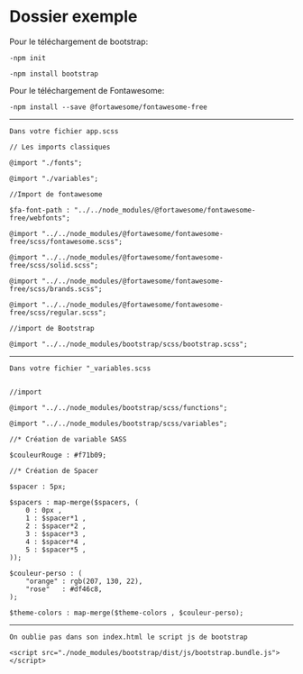 # Dossier exemple
Pour le téléchargement de bootstrap: 
```
-npm init

-npm install bootstrap
```


Pour le téléchargement de Fontawesome:
```
-npm install --save @fortawesome/fontawesome-free
```


---------------------------------------------------

```Dans votre fichier app.scss```
```
// Les imports classiques

@import "./fonts";

@import "./variables";

//Import de fontawesome

$fa-font-path : "../../node_modules/@fortawesome/fontawesome-free/webfonts";

@import "../../node_modules/@fortawesome/fontawesome-free/scss/fontawesome.scss";

@import "../../node_modules/@fortawesome/fontawesome-free/scss/solid.scss";

@import "../../node_modules/@fortawesome/fontawesome-free/scss/brands.scss";

@import "../../node_modules/@fortawesome/fontawesome-free/scss/regular.scss";

//import de Bootstrap

@import "../../node_modules/bootstrap/scss/bootstrap.scss";
```
---------------------------------------------------


```Dans votre fichier "_variables.scss```
```

//import

@import "../../node_modules/bootstrap/scss/functions";

@import "../../node_modules/bootstrap/scss/variables";

//* Création de variable SASS

$couleurRouge : #f71b09;

//* Création de Spacer 

$spacer : 5px;

$spacers : map-merge($spacers, (
    0 : 0px ,
    1 : $spacer*1 ,
    2 : $spacer*2 ,
    3 : $spacer*3 ,
    4 : $spacer*4 ,
    5 : $spacer*5 ,
));

$couleur-perso : (
    "orange" : rgb(207, 130, 22),
    "rose"   : #df46c8,
);

$theme-colors : map-merge($theme-colors , $couleur-perso);
```
----------------------------------------------------

```On oublie pas dans son index.html le script js de bootstrap```

```
<script src="./node_modules/bootstrap/dist/js/bootstrap.bundle.js"></script>
```
